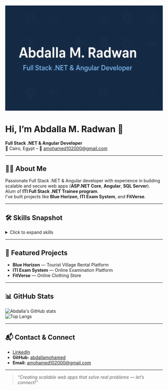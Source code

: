 ![Header Banner](https://raw.githubusercontent.com/abdallamohamed/abdallamohamed/main/banner.png)

# Hi, I’m Abdalla M. Radwan 👋
**Full Stack .NET & Angular Developer**  
📍 Cairo, Egypt – 📧 amohamed102000@gmail.com

---

## 🧑‍💻 About Me
Passionate Full Stack .NET & Angular developer with experience in building scalable and secure web apps (**ASP.NET Core**, **Angular**, **SQL Server**).  
Alum of **ITI Full Stack .NET Trainee program**.  
I've built projects like **Blue Horizon**, **ITI Exam System**, and **FitVerse**.

---

## 🛠 Skills Snapshot
<details>
<summary>Click to expand skills</summary>

### Programming & Principles  
C#, JavaScript (ES6+), TypeScript, LINQ, OOP, SOLID, Design Patterns  

### Backend  
ASP.NET Core MVC, RESTful APIs, EF Core, SignalR, JWT, AutoMapper, Unit Testing  

### Frontend  
Angular, HTML5, CSS3, Bootstrap 5, Blazor basics, AJAX, Responsive Design  

### Database & BI  
SQL Server, EF Core, SSIS, SSRS, Database Design  

### Tools  
Visual Studio, VS Code, Git & GitHub, Postman, Swagger  

### Soft Skills  
Problem Solving, Analytical Thinking, Debugging, Clean Code, Team Collaboration, Communication  
</details>

---

## 🚀 Featured Projects
- **Blue Horizon** — Tourist Village Rental Platform  
- **ITI Exam System** — Online Examination Platform  
- **FitVerse** — Online Clothing Store

---

## 📊 GitHub Stats
![Abdalla's GitHub stats](https://github-readme-stats.vercel.app/api?username=abdallamohamed&show_icons=true&theme=tokyonight)  
![Top Langs](https://github-readme-stats.vercel.app/api/top-langs/?username=abdallamohamed&layout=compact&theme=tokyonight)

---

## 📬 Contact & Connect
- [LinkedIn](https://www.linkedin.com/in/abdallamradwan)  
- **GitHub:** [abdallamohamed](https://github.com/abdallamohamed)  
- **Email:** amohamed102000@gmail.com  

---

> _“Creating scalable web apps that solve real problems — let’s connect!”_
